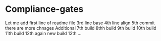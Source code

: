 # Compliance-gates
Let me add first line of readme file
3rd line base
4th line align
5th commit
there are more chnages Additional
7th build
8thh build
9th build
10th build
11th build
12th again new build 12th ...
